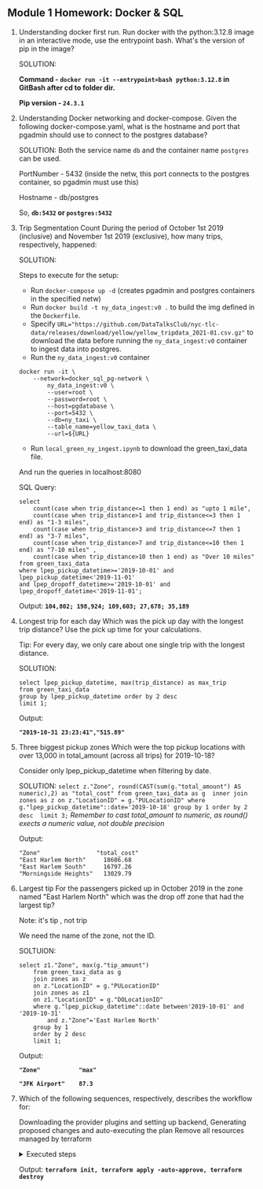 ## Module 1 Homework: Docker & SQL

1. Understanding docker first run. 
Run docker with the python:3.12.8 image in an interactive mode, use the entrypoint bash.
What's the version of pip in the image?


    SOLUTION:

    __Command - `docker run -it --entrypoint=bash python:3.12.8` in GitBash after cd to folder dir.__

    __Pip version - `24.3.1`__




2. Understanding Docker networking and docker-compose.
Given the following docker-compose.yaml, what is the hostname and port that pgadmin should use to connect to the postgres database?

    SOLUTION: 
    Both the service name `db` and the container name `postgres` can be used. 

    PortNumber - 5432 (inside the netw, this port connects to the postgres container, so pgadmin must use this)

    Hostname - db/postgres 

    So, **`db:5432` or `postgres:5432`**




3. Trip Segmentation Count
During the period of October 1st 2019 (inclusive) and November 1st 2019 (exclusive), how many trips, respectively, happened:

    SOLUTION:

    Steps to execute for the setup:
    - Run `docker-compose up -d` (creates pgadmin and postgres containers in the specified netw)
    - Run `docker build -t ny_data_ingest:v0 .` to build the img defined in the `Dockerfile`. 
    - Specify `URL="https://github.com/DataTalksClub/nyc-tlc-data/releases/download/yellow/yellow_tripdata_2021-01.csv.gz"` to download the data before running the `ny_data_ingest:v0` container to ingest data into postgres.
    - Run the `ny_data_ingest:v0` container
    ```
    docker run -it \
        --network=docker_sql_pg-network \
            ny_data_ingest:v0 \
            --user=root \
            --password=root \
            --host=pgdatabase \
            --port=5432 \
            --db=ny_taxi \
            --table_name=yellow_taxi_data \
            --url=${URL}
    ```

    - Run `local_green_ny_ingest.ipynb` to download the green_taxi_data file. 

    And run the queries in localhost:8080

    SQL Query:
    ```
    select 
        count(case when trip_distance<=1 then 1 end) as "upto 1 mile", 
        count(case when trip_distance>1 and trip_distance<=3 then 1 end) as "1-3 miles", 
        count(case when trip_distance>3 and trip_distance<=7 then 1 end) as "3-7 miles", 
        count(case when trip_distance>7 and trip_distance<=10 then 1 end) as "7-10 miles" , 
        count(case when trip_distance>10 then 1 end) as "Over 10 miles" 
    from green_taxi_data
    where lpep_pickup_datetime>='2019-10-01' and lpep_pickup_datetime<'2019-11-01'
    and lpep_dropoff_datetime>='2019-10-01' and lpep_dropoff_datetime<'2019-11-01'; 

    ```

    Output:
    **`104,802; 198,924; 109,603; 27,678; 35,189`**



4. Longest trip for each day
    Which was the pick up day with the longest trip distance? Use the pick up time for your calculations.

    Tip: For every day, we only care about one single trip with the longest distance.

    SOLUTION:
    ```
    select lpep_pickup_datetime, max(trip_distance) as max_trip
    from green_taxi_data 
    group by lpep_pickup_datetime order by 2 desc
    limit 1;
    ```

    Output:

    **`"2019-10-31 23:23:41","515.89"`**


5. Three biggest pickup zones
    Which were the top pickup locations with over 13,000 in total_amount (across all trips) for 2019-10-18?

    Consider only lpep_pickup_datetime when filtering by date.

    SOLUTION:
        ```
        select z."Zone", round(CAST(sum(g."total_amount") AS numeric),2) as "total_cost"
            from green_taxi_data as g 
            inner join zones as z
            on z."LocationID" = g."PULocationID"
            where g."lpep_pickup_datetime"::date='2019-10-18'
            group by 1
            order by 2 desc 
            limit 3;
        ```
    *Remember to cast total_amount to numeric, as round() exects a numeric value, not double precision*

    Output:
    ```
    "Zone"	              "total_cost"
    "East Harlem North"	    18686.68
    "East Harlem South"	    16797.26
    "Morningside Heights"	13029.79
    ```


6. Largest tip
    For the passengers picked up in October 2019 in the zone named "East Harlem North" which was the drop off zone that had the largest tip?

    Note: it's tip , not trip

    We need the name of the zone, not the ID.

    SOLTUION:
    ```
    select z1."Zone", max(g."tip_amount")
        from green_taxi_data as g 
        join zones as z
        on z."LocationID" = g."PULocationID"
        join zones as z1
        on z1."LocationID" = g."DOLocationID"
        where g."lpep_pickup_datetime"::date between'2019-10-01' and '2019-10-31'
            and z."Zone"='East Harlem North'
        group by 1
        order by 2 desc
        limit 1;  
    ```
    Output:

    **`"Zone"	        "max"`**

    **`"JFK Airport"	87.3`**


7. Which of the following sequences, respectively, describes the workflow for:

    Downloading the provider plugins and setting up backend,
    Generating proposed changes and auto-executing the plan
    Remove all resources managed by terraform

    <details>
        <summary>Executed steps</summary>

        - Recreate the VM with the setting specified. 
        - Change external ip in config file 
        - run ssh de-zoomcamp > you're inside the GCP VM shell. 
        - download terraform check notes. 
        - copy gcp-terraform/keys/sa-creds into vm using
            - cd to your local Module - 1/terraform dir
            - sftp de-zoomcamp 
            - mkdir .gc 
            - cd .gc (or you can skip this and the above step)
            - put gcp-terraform/keys/sa-creds.json
        - run > export GOOGLE_APPLICATION_CREDENTIALS=my-creds.json
        - run > gcloud auth activate-service-account --key-file $GOOGLE_APPLICATION_CREDENTIALS
        `Activated service account credentials for: [terraform-runner@coral-velocity-451115-d9.iam.gserviceaccount.com] rimsha@de-zoomcamp:~$`
        (how terraform-runner? - it's the name of the service account. created in gcp)
        - now git clone your repo 
        - download terraform (follow all steps.. check notes)
        - move it to bin 
        - add path to .bashrc
        - do source ~/.bashrc
        - run terraform -v 
        - works, good 
        - now run your terraform commands (after cd-ing to the terraform folder)
        - now before destroying, you gotta import these objects -- bq dataset + storage bucket for example.. they've   been created manually in gcp but are not connected to terraform.../ are not in terraform state.  
        - terraform import google_storage_bucket.demo-bucket coral-velocity-451115-d9-terra-bucket
        - terraform import google_bigquery_dataset.demo-dataset demo_database
        - terraform state list 
        - you can now see it there. 
        - Now, you can terraform destroy and the objects will be destroyed. 
    </details>

    Output:
    **`terraform init, terraform apply -auto-approve, terraform destroy`**